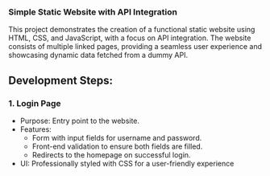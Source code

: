 ### Simple Static Website with API Integration
This project demonstrates the creation of a functional static website using HTML, CSS, and JavaScript, with a focus on API integration. The website consists of multiple linked pages, providing a seamless user experience and showcasing dynamic data fetched from a dummy API.

## Development Steps:

### 1. Login Page
* Purpose: Entry point to the website.
* Features:
  * Form with input fields for username and password.
  * Front-end validation to ensure both fields are filled.
  * Redirects to the homepage on successful login.
* UI: Professionally styled with CSS for a user-friendly experience
